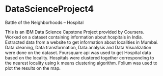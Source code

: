 # DataScienceProject4
Battle of the Neighborhoods – Hospital

This is an IBM Data Science Capstone Project provided by Coursera. Worked on a dataset
containing information about hospitals in India. Extracted data from a website to get
information about localities in Mumbai. Data cleaning, Data transformation, Data analysis
and Data Visualization were done on the dataset. Foursquare api was used to get Hospital data based on the locality. Hospitals were clustered together corresponding to the nearest locality using k means clustering algorithm. Folium was used to plot the results on the map.
